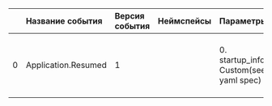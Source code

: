 | | Название события | Версия события | Неймспейсы | Параметры | Описание | Комментарий | iOS |
|---:|:---|:---|:---|:---|:---|:---|:---|
|0|Application.Resumed|1||0. startup_info: Custom(see yaml spec)<br>|Инвент разворачивания/старта приложения<br>0. startup_info - My Custom Type<br>||В разработке https://your-tracker.com|
